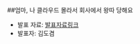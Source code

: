 ##엄마, 나 클라우드 몰라서 회사에서 왕따 당해요

- 발표 자료: [발표자료링크](https://www.canva.com/design/DAGj2Fvkqts/KR5-TctvsPzci3uZlGlwIA/edit?utm_content=DAGj2Fvkqts&utm_campaign=designshare&utm_medium=link2&utm_source=sharebutton)
- 발표자: 김도겸